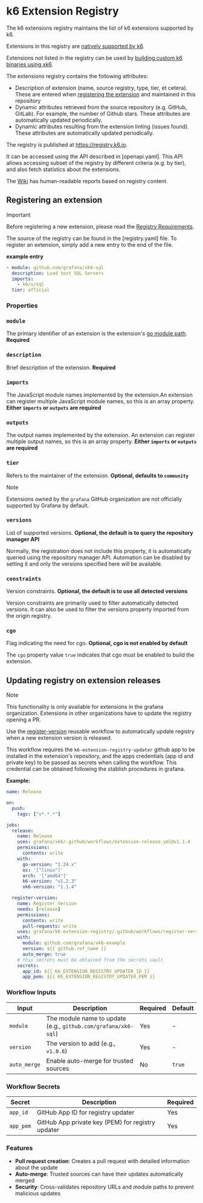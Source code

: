 # k6 Extension Registry

The k6 extensions registry maintains the list of k6 extensions supported by k6.

Extensions in this registry are [natively supported by k6](https://grafana.com/docs/k6/latest/extensions/run/#using-automatic-extension-loading).

Extensions not listed in the registry can be used by [building custom k6 binaries using xk6](https://grafana.com/docs/k6/latest/extensions/run/build-k6-binary-using-go/).

The extensions registry contains the following attributes:
 * Description of extension (name, source registry, type, tier, et cetera). These are entered when [registering the extension](#registering-an-extension) and maintained in this repository
 * Dynamic attributes retrieved from the source repository (e.g. GitHub, GitLab). For example, the number of Github stars. These attributes are automatically updated periodically.
 * Dynamic attributes resulting from the extension linting (issues found). These attributes are automatically updated periodically.

The registry is published at https://registry.k6.io.

It can be accessed using the API described in [openapi.yaml]. This API allows accessing subset of the registry by different criteria (e.g. by tier), and also fetch statistics about the extensions.

The [Wiki](https://github.com/grafana/k6-extension-registry/wiki) has human-readable reports based on registry content.

## Registering an extension

> [!IMPORTANT]
> Before registering a new extension, please read the [Registry Requirements](https://grafana.com/docs/k6/latest/extensions/create/extensions-registry/).

The source of the registry can be found in the [registry.yaml] file. To register an extension, simply add a new entry to the end of the file.

**example entry**

```yaml
- module: github.com/grafana/xk6-sql
  description: Load test SQL Servers
  imports:
    - k6/x/sql
  tier: official
```

### Properties

### `module`

The primary identifier of an extension is the extension's [go module path](https://go.dev/ref/mod#module-path). **Required**

### `description`

Brief description of the extension. **Required**

### `imports`

The JavaScript module names implemented by the extension.An extension can register multiple JavaScript module names, so this is an array property. **Either `imports` or `outputs` are required**

### `outputs`

The output names implemented by the extension. An extension can register multiple output names, so this is an array property. **Either `imports` or `outputs` are required**

### `tier`

Refers to the maintainer of the extension. **Optional, defaults to `community`**

> [!NOTE]
> Extensions owned by the `grafana` GitHub organization are not officially supported by Grafana by default.

### `versions`

List of supported versions. **Optional, the default is to query the repository manager API**

Normally, the registration does not include this property, it is automatically queried using the repository manager API. Automation can be disabled by setting it and only the versions specified here will be available.

### `constraints`

Version constraints. **Optional, the default is to use all detected versions**

Version constraints are primarily used to filter automatically detected versions. It can also be used to filter the versions property imported from the origin registry.

### `cgo`

Flag indicating the need for cgo. **Optional, cgo is not enabled by default**

The `cgo` property value `true` indicates that cgo must be enabled to build the extension.

## Updating registry on extension releases

> [!NOTE]
> This functionality is only available for extensions in the grafana organization. Extensions in other organizations have to update the registry opening a PR.

Use the [register-version](./.github/workflows/register-version.yml) reusable workflow to automatically update registry when a new extension version is released.

This workflow requires the `k6-extension-registry-updater` github app to be installed in the extension's repository, and the apps credentials (app id and private key) to be passed as secrets when calling the workflow. This credential can be obtained following the stablish procedures in grafana.

**Example:**

```yaml
name: Release

on:
  push:
    tags: ["v*.*.*"]

jobs:
  release:
    name: Release
    uses: grafana/xk6/.github/workflows/extension-release.yml@v1.1.4
    permissions:
      contents: write
    with:
      go-version: "1.24.x"
      os: '["linux"]'
      arch: '["amd64"]'
      k6-version: "v1.2.3"
      xk6-version: "1.1.4"

  register-version:
    name: Register Version
    needs: [release]
    permissions:
      contents: write
      pull-requests: write
    uses: grafana/k6-extension-registry/.github/workflows/register-version.yml@main
    with:
      module: github.com/grafana/xk6-example
      version: ${{ github.ref_name }}
      auto_merge: true
    # this secrets must be obtained from the secrets vault
    secrets:
      app_id: ${{ K6_EXTENSION_REGISTRY_UPDATER_ID }}
      app_pem: ${{ K6_EXTENSION_REGISTRY_UPDATER_PEM }}
```

### Workflow Inputs

| Input | Description | Required | Default |
|-------|-------------|----------|---------|
| `module` | The module name to update (e.g., `github.com/grafana/xk6-sql`) | Yes | - |
| `version` | The version to add (e.g., `v1.0.6`) | Yes | - |
| `auto_merge` | Enable auto-merge for trusted sources | No | `true` |

### Workflow Secrets

| Secret | Description | Required |
|--------|-------------|----------|
| `app_id` | GitHub App ID for registry updater | Yes |
| `app_pem` | GitHub App private key (PEM) for registry updater | Yes |

### Features

- **Pull request creation**: Creates a pull request with detailed information about the update
- **Auto-merge**: Trusted sources can have their updates automatically merged
- **Security**: Cross-validates repository URLs and module paths to prevent malicious updates
